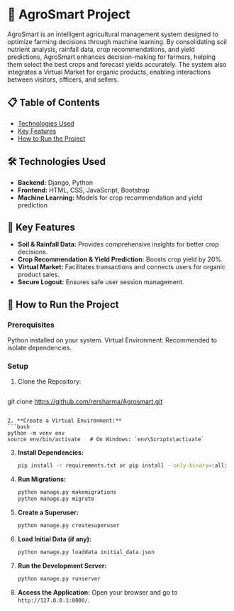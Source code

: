 # 🌾 AgroSmart Project

AgroSmart is an intelligent agricultural management system designed to optimize farming decisions through machine learning. By consolidating soil nutrient analysis, rainfall data, crop recommendations, and yield predictions, AgroSmart enhances decision-making for farmers, helping them select the best crops and forecast yields accurately. The system also integrates a Virtual Market for organic products, enabling interactions between visitors, officers, and sellers.

## 📋 Table of Contents
- [Technologies Used](#technologies-used)
- [Key Features](#key-features)
- [How to Run the Project](#how-to-run-the-project)

## 🛠️ Technologies Used
- **Backend:** Django, Python
- **Frontend:** HTML, CSS, JavaScript, Bootstrap
- **Machine Learning:** Models for crop recommendation and yield prediction

## 🌟 Key Features
- **Soil & Rainfall Data:** Provides comprehensive insights for better crop decisions.
- **Crop Recommendation & Yield Prediction:** Boosts crop yield by 20%.
- **Virtual Market:** Facilitates transactions and connects users for organic product sales.
- **Secure Logout:** Ensures safe user session management.

## 🚀 How to Run the Project

### Prerequisites
Python installed on your system.
Virtual Environment: Recommended to isolate dependencies.

### Setup

1. Clone the Repository:
   ```bash
 git clone https://github.com/rersharma/Agrosmart.git
   ```

2. **Create a Virtual Environment:**
   ```bash
   python -m venv env
   source env/bin/activate   # On Windows: `env\Scripts\activate`
   ```

3. **Install Dependencies:**
   ```bash
   pip install -r requirements.txt or pip install --only-binary=:all: -r requirements.txt
   ```

4. **Run Migrations:**
   ```bash
   python manage.py makemigrations
   python manage.py migrate
   ```

5. **Create a Superuser:**
   ```bash
   python manage.py createsuperuser
   ```

6. **Load Initial Data (if any):**
   ```bash
   python manage.py loaddata initial_data.json
   ```

7. **Run the Development Server:**
   ```bash
   python manage.py runserver
   ```

8. **Access the Application:**
   Open your browser and go to `http://127.0.0.1:8000/`.




